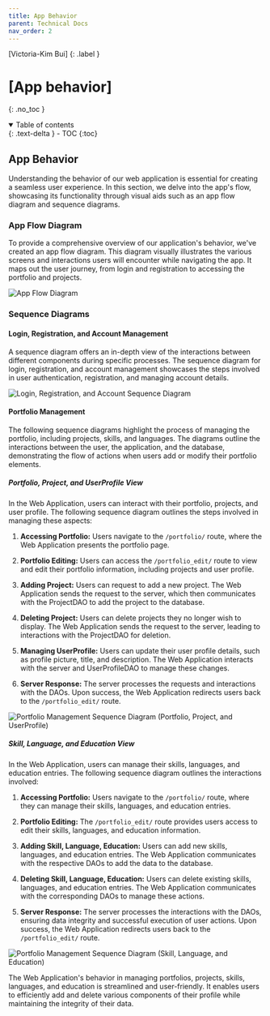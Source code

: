 ```yaml
---
title: App Behavior
parent: Technical Docs
nav_order: 2
---
```


[Victoria-Kim Bui]
{: .label }

# [App behavior]
{: .no_toc }

<details open markdown="block">
  <summary>
    Table of contents
  </summary>
  {: .text-delta }
- TOC
{:toc}
</details>

## App Behavior

Understanding the behavior of our web application is essential for creating a seamless user experience. In this section, we delve into the app's flow, showcasing its functionality through visual aids such as an app flow diagram and sequence diagrams.

### App Flow Diagram

To provide a comprehensive overview of our application's behavior, we've created an app flow diagram. This diagram visually illustrates the various screens and interactions users will encounter while navigating the app. It maps out the user journey, from login and registration to accessing the portfolio and projects.

![App Flow Diagram](path/to/your/app-flow-diagram.png)

### Sequence Diagrams

#### Login, Registration, and Account Management

A sequence diagram offers an in-depth view of the interactions between different components during specific processes. The sequence diagram for login, registration, and account management showcases the steps involved in user authentication, registration, and managing account details.

![Login, Registration, and Account Sequence Diagram](../assets/images/account_sequence.png)


#### Portfolio Management

The following sequence diagrams highlight the process of managing the portfolio, including projects, skills, and languages. The diagrams outline the interactions between the user, the application, and the database, demonstrating the flow of actions when users add or modify their portfolio elements.

##### Portfolio, Project, and UserProfile View

In the Web Application, users can interact with their portfolio, projects, and user profile. The following sequence diagram outlines the steps involved in managing these aspects:

1. **Accessing Portfolio:** Users navigate to the `/portfolio/` route, where the Web Application presents the portfolio page.

2. **Portfolio Editing:** Users can access the `/portfolio_edit/` route to view and edit their portfolio information, including projects and user profile.

3. **Adding Project:** Users can request to add a new project. The Web Application sends the request to the server, which then communicates with the ProjectDAO to add the project to the database.

4. **Deleting Project:** Users can delete projects they no longer wish to display. The Web Application sends the request to the server, leading to interactions with the ProjectDAO for deletion.

5. **Managing UserProfile:** Users can update their user profile details, such as profile picture, title, and description. The Web Application interacts with the server and UserProfileDAO to manage these changes.

6. **Server Response:** The server processes the requests and interactions with the DAOs. Upon success, the Web Application redirects users back to the `/portfolio_edit/` route.

![Portfolio Management Sequence Diagram (Portfolio, Project, and UserProfile)](../assets/images/portfolio_sequence.png)

##### Skill, Language, and Education View

In the Web Application, users can manage their skills, languages, and education entries. The following sequence diagram outlines the interactions involved:

1. **Accessing Portfolio:** Users navigate to the `/portfolio/` route, where they can manage their skills, languages, and education entries.

2. **Portfolio Editing:** The `/portfolio_edit/` route provides users access to edit their skills, languages, and education information.

3. **Adding Skill, Language, Education:** Users can add new skills, languages, and education entries. The Web Application communicates with the respective DAOs to add the data to the database.

4. **Deleting Skill, Language, Education:** Users can delete existing skills, languages, and education entries. The Web Application communicates with the corresponding DAOs to manage these actions.

5. **Server Response:** The server processes the interactions with the DAOs, ensuring data integrity and successful execution of user actions. Upon success, the Web Application redirects users back to the `/portfolio_edit/` route.

![Portfolio Management Sequence Diagram (Skill, Language, and Education)](../assets/images/portfolio_skills_language_edu_sequence.png)

The Web Application's behavior in managing portfolios, projects, skills, languages, and education is streamlined and user-friendly. It enables users to efficiently add and delete various components of their profile while maintaining the integrity of their data.